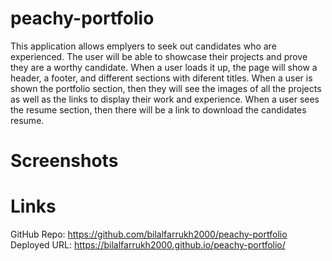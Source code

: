 # peachy-portfolio
This application allows emplyers to seek out candidates who are experienced. 
The user will be able to showcase their projects and prove they are a worthy candidate.
When a user loads it up, the page will show a header, a footer, and different sections with diferent titles.
When a user is shown the portfolio section, then they will see the images of all the projects as well as the links to display their work and experience.
When a user sees the resume section, then there will be a link to download the candidates resume.

# Screenshots

# Links
GitHub Repo: https://github.com/bilalfarrukh2000/peachy-portfolio
Deployed URL: https://bilalfarrukh2000.github.io/peachy-portfolio/